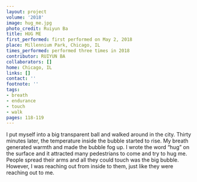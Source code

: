 ```yaml
---
layout: project
volume: '2018'
image: hug_me.jpg
photo_credit: Ruiyun Ba
title: HUG ME
first_performed: first performed on May 2, 2018
place: Millennium Park, Chicago, IL
times_performed: performed three times in 2018
contributor: RUIYUN BA
collaborators: []
home: Chicago, IL
links: []
contact: ''
footnote: ''
tags:
- breath
- endurance
- touch
- walk
pages: 118-119
---
```


I put myself into a big transparent ball and walked around in the city. Thirty minutes later, the temperature inside the bubble started to rise. My breath generated warmth and made the bubble fog up. I wrote the word “hug” on the surface and it attracted many pedestrians to come and try to hug me. People spread their arms and all they could touch was the big bubble. However, I was reaching out from inside to them, just like they were reaching out to me.
